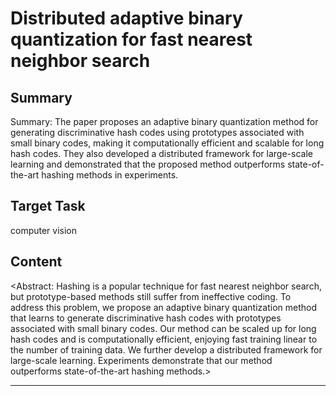 # Distributed adaptive binary quantization for fast nearest neighbor search

## Summary

Summary: The paper proposes an adaptive binary quantization method for generating discriminative hash codes using prototypes associated with small binary codes, making it computationally efficient and scalable for long hash codes. They also developed a distributed framework for large-scale learning and demonstrated that the proposed method outperforms state-of-the-art hashing methods in experiments.


## Target Task

computer vision

## Content

<Abstract: Hashing is a popular technique for fast nearest neighbor search, but prototype-based methods still suffer from ineffective coding. To address this problem, we propose an adaptive binary quantization method that learns to generate discriminative hash codes with prototypes associated with small binary codes. Our method can be scaled up for long hash codes and is computationally efficient, enjoying fast training linear to the number of training data. We further develop a distributed framework for large-scale learning. Experiments demonstrate that our method outperforms state-of-the-art hashing methods.>



---

